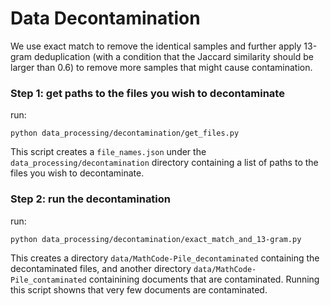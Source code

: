 # Data Decontamination

We use exact match to remove the identical samples and further apply 13-gram deduplication (with a condition that the Jaccard similarity should be larger than 0.6) to remove more samples that might cause contamination.

### Step 1: get paths to the files you wish to decontaminate

run:

```shell
python data_processing/decontamination/get_files.py
```

This script creates a `file_names.json` under the `data_processing/decontamination` directory containing a list of paths to the files you wish to decontaminate.

### Step 2: run the decontamination

run:

```shell
python data_processing/decontamination/exact_match_and_13-gram.py
```

This creates a directory `data/MathCode-Pile_decontaminated` containing the decontaminated files, and another directory `data/MathCode-Pile_contaminated` containining documents that are contaminated. Running this script showns that very few documents are contaminated.